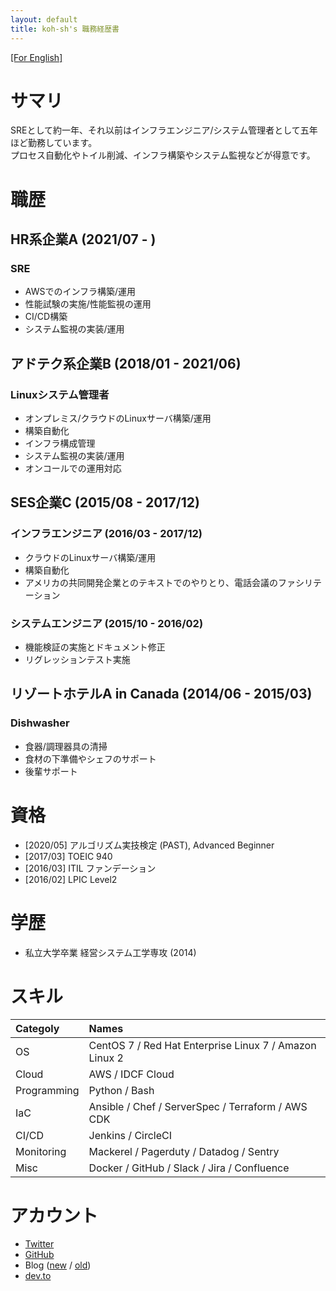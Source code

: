 ```yaml
---
layout: default
title: koh-sh's 職務経歴書
---
```


[[For English]](./)

# サマリ

SREとして約一年、それ以前はインフラエンジニア/システム管理者として五年ほど勤務しています。  
プロセス自動化やトイル削減、インフラ構築やシステム監視などが得意です。

# 職歴

## HR系企業A (2021/07 - )

### SRE

- AWSでのインフラ構築/運用
- 性能試験の実施/性能監視の運用
- CI/CD構築
- システム監視の実装/運用

## アドテク系企業B (2018/01 - 2021/06)

### Linuxシステム管理者

- オンプレミス/クラウドのLinuxサーバ構築/運用
- 構築自動化
- インフラ構成管理
- システム監視の実装/運用
- オンコールでの運用対応

## SES企業C (2015/08 - 2017/12)

### インフラエンジニア (2016/03 - 2017/12)

- クラウドのLinuxサーバ構築/運用
- 構築自動化
- アメリカの共同開発企業とのテキストでのやりとり、電話会議のファシリテーション

### システムエンジニア (2015/10 - 2016/02)

- 機能検証の実施とドキュメント修正
- リグレッションテスト実施

## リゾートホテルA in Canada (2014/06 - 2015/03)

### Dishwasher

- 食器/調理器具の清掃
- 食材の下準備やシェフのサポート
- 後輩サポート

# 資格

- [2020/05] アルゴリズム実技検定 (PAST), Advanced Beginner
- [2017/03] TOEIC 940
- [2016/03] ITIL ファンデーション
- [2016/02] LPIC Level2

# 学歴

- 私立大学卒業 経営システム工学専攻 (2014)

# スキル

|Categoly|Names|
|:--|:--|
|OS|CentOS 7 / Red Hat Enterprise Linux 7 / Amazon Linux 2|
|Cloud|AWS / IDCF Cloud|
|Programming|Python / Bash|
|IaC|Ansible / Chef / ServerSpec / Terraform / AWS CDK|
|CI/CD|Jenkins / CircleCI|
|Monitoring| Mackerel / Pagerduty / Datadog / Sentry|
|Misc| Docker / GitHub / Slack / Jira / Confluence|

# アカウント

- [Twitter](https://twitter.com/koh_sh)
- [GitHub](https://github.com/koh-sh)
- Blog ([new](https://blog.koh-sh.com) / [old](https://koh-sh.hatenablog.com))
- [dev.to](https://dev.to/koh_sh)
